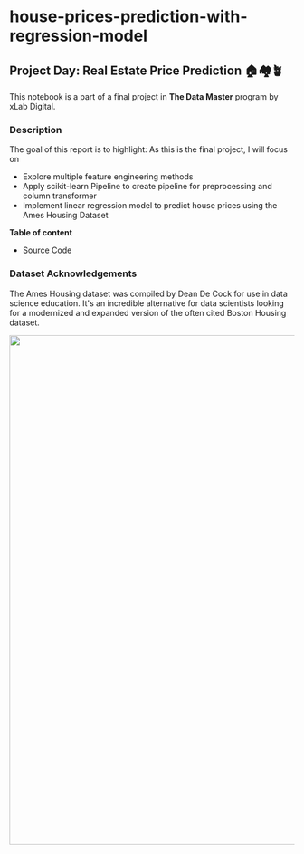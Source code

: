 # house-prices-prediction-with-regression-model


## Project Day: Real Estate Price Prediction 🏠🏘️🪴
This notebook is a part of a final project in **The Data Master** program by xLab Digital.


### Description

The goal of this report is to highlight:
As this is the final project, I will focus on
- Explore multiple feature engineering methods
- Apply scikit-learn Pipeline to create pipeline for preprocessing and column transformer
- Implement linear regression model to predict house prices using the Ames Housing Dataset

**Table of content**
- [Source Code](https://github.com/TanyamonSiri/house-prices-prediction-with-regression-model/blob/main/house_price_prediction/Source_Code.py)

### Dataset Acknowledgements
The Ames Housing dataset was compiled by Dean De Cock for use in data science education. 
It's an incredible alternative for data scientists looking for a modernized and expanded version of the often cited Boston Housing dataset.

<img src= "https://images.unsplash.com/photo-1631149784601-8e6c266b046a?ixlib=rb-4.0.3&ixid=MnwxMjA3fDB8MHxwaG90by1wYWdlfHx8fGVufDB8fHx8&auto=format&fit=crop&w=1974&q=80" width="900">

